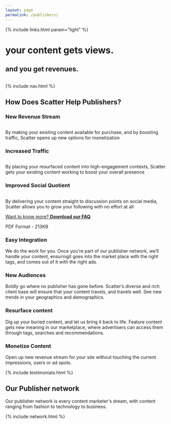 ```yaml
---
layout: page
permalink: /publishers/
---
```

<!-- hero -->
<div id="hero" class="hero hero__bg hero__publishers">
  <div class="hero-a">
    <div class="container">
      <div class="row header-trans hidden-xs">
        {% include links.html param="light" %}
      </div>
      <div class="hero-content tac">
        <h1 class="hd-1 mt">your content gets views.</h1>
      </div>
    </div>
  </div>
  <div class="hero-b tac">
    <h2 class="hd-1">and you get revenues.</h2>
    <div class="breathe">
      <img src="{{ site.baseurl }}/img/hero-scatter-logo.png" alt="">
    </div>
    <div class="hidden-xs skip tac">
      <a href="#content"><img src="{{ site.baseurl }}/img/i-arrow.png" alt=""></a>
    </div>
  </div>
</div>
<!-- /hero -->

{% include nav.html %}

<div id="intro" class="section">
  <div class="container">
    <h2 class="hd-2 tac">How Does Scatter Help Publishers?</h2>
    <div class="row tac breathe">
      <div class="col-md-4">
        <h3 class="hd-3">New Revenue Stream</h3>
        <img src="{{ site.baseurl }}/img/i-revenue.png" alt="">
        <p class="brief-text">By making your existing content available for purchase, and by boosting traffic, Scatter opens up new options for monetization</p>
      </div>
      <div class="col-md-4 mb">
        <h3 class="hd-3">Increased Traffic</h3>
        <img src="{{ site.baseurl }}/img/i-traffic.png" alt="">
        <p class="brief-text">By placing your resurfaced content into high-engagement contexts, Scatter gets your existing content working to boost your overall presence</p>
      </div>
      <div class="col-md-4 mb">
        <h3 class="hd-3">Improved Social Quotient</h3>
        <img src="{{ site.baseurl }}/img/i-socialquotient.png" alt="">
        <p class="brief-text">By delivering your content straight to discussion points on social media, Scatter allows you to grow your following with no effort at all</p>
      </div>
    </div>
    <div class="tac">
      <p><a target="_blank" href="{{ site.baseurl }}/files/scatter-publisher-faqs.pdf" class="btn btn-action">Want to know more? <b>Download our FAQ</b></a></p>
      <p class="btn__info">PDF Format - 213KB</p>
    </div>
  </div>
</div>

<div id="publishers" class="section">
  <div class="container">
    <div class="row">
      <div class="col-md-6 mb">
        <div class="tac brief-big">
          <h3 class="hd-3">Easy Integration</h3>
          <p>We do the work for you. Once you're part of our publisher network, we’ll handle your content, ensuringit goes into the market place with the right tags, and comes out of it with the right ads.</p>
        </div>
      </div>
      <div class="col-md-6 mb">
        <div class="tac brief-big">
          <h3 class="hd-3">New Audiences</h3>
          <p>Boldly go where no publisher has gone before. Scatter’s diverse and rich client base will ensure that your content travels, and travels well. See new trends in your geographics and demographics.</p>
        </div>
      </div>
    </div>
    <div class="row">
      <div class="col-md-6 mb">
        <div class="tac brief-big">
          <h3 class="hd-3">Resurface content</h3>
          <p>Dig up your buried content, and let us bring it back to life. Feature content gets new meaning in our marketplace, where advertisers can access them through tags, searches and recommendations.</p>
        </div>
      </div>
      <div class="col-md-6 mb">
        <div class="tac brief-big">
          <h3 class="hd-3">Monetize Content</h3>
          <p>Open up new revenue stream for your site without touching the current impressions, users or ad spots.</p>
        </div>
      </div>
    </div>
  </div>
</div>

{% include testimonials.html %}

<div class="section scatter">
  <div class="container tac">
    <h2 class="hd-2">Our Publisher network</h2>
    <p class="brief-text">Our publisher network is every content marketer's dream, with content ranging from fashion to technology to business.</p>
    {% include network.html %}
  </div>
</div>